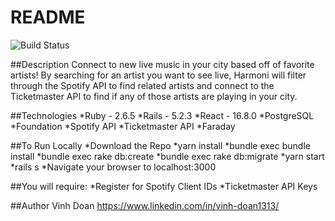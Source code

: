 # README

![Build Status](https://codeship.com/projects/7b68f8c0-2dba-0138-adac-4efad49979b2/status?branch=master)

##Description
Connect to new live music in your city based off of favorite artists! By searching for an artist you want to see live, Harmoni will filter through the Spotify API to find related artists and connect to the Ticketmaster API to find if any of those artists are playing in your city.

##Technologies
*Ruby - 2.6.5
*Rails - 5.2.3
*React - 16.8.0
*PostgreSQL
*Foundation
*Spotify API
*Ticketmaster API
*Faraday

##To Run Locally
*Download the Repo
*yarn install
*bundle exec bundle install
*bundle exec rake db:create
*bundle exec rake db:migrate
*yarn start
*rails s
*Navigate your browser to localhost:3000

##You will require:
*Register for Spotify Client IDs
*Ticketmaster API Keys

##Author
Vinh Doan
https://www.linkedin.com/in/vinh-doan1313/
